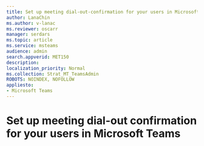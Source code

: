 ```yaml
---
title: Set up meeting dial-out-confirmation for your users in Microsoft Teams
author: LanaChin
ms.author: v-lanac
ms.reviewer: oscarr
manager: serdars
ms.topic: article
ms.service: msteams
audience: admin
search.appverid: MET150
description: 
localization_priority: Normal
ms.collection: Strat_MT_TeamsAdmin
ROBOTS: NOINDEX, NOFOLLOW
appliesto: 
- Microsoft Teams
---
```


# Set up meeting dial-out confirmation for your users in Microsoft Teams